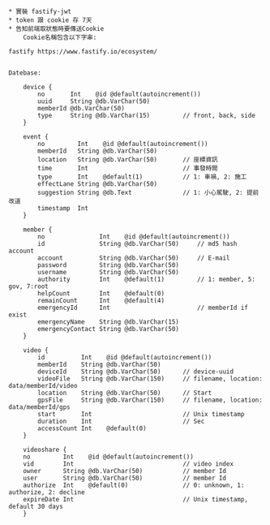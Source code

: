     * 實裝 fastify-jwt
    * token 跟 cookie 存 7天
    * 告知前端取狀態時要傳送Cookie
        Cookie名稱包含以下字串:

    fastify https://www.fastify.io/ecosystem/
    

    Datebase:

        device {
            no       Int    @id @default(autoincrement())
            uuid     String @db.VarChar(50)
            memberId @db.VarChar(50)
            type     String @db.VarChar(15)         // front, back, side
        }

        event {
            no         Int    @id @default(autoincrement())
            memberId   String @db.VarChar(50)
            location   String @db.VarChar(50)       // 座標資訊
            time       Int                          // 事發時間
            type       Int    @default(1)           // 1: 車禍, 2: 施工
            effectLane String @db.VarChar(50)
            suggestion String @db.Text              // 1: 小心駕駛, 2: 提前改道
            timestamp  Int
        }

        member {
            no               Int    @id @default(autoincrement())
            id               String @db.VarChar(50)     // md5 hash account
            account          String @db.VarChar(50)     // E-mail
            password         String @db.VarChar(50)
            username         String @db.VarChar(50)
            authority        Int    @default(1)         // 1: member, 5: gov, 7:root
            helpCount        Int    @default(0)
            remainCount      Int    @default(4)
            emergencyId      Int                        // memberId if exist
            emergencyName    String @db.VarChar(15)
            emergencyContact String @db.VarChar(50)
        }

        video {
            id          Int    @id @default(autoincrement())
            memberId    String @db.VarChar(50)
            deviceId    String @db.VarChar(50)      // device-uuid
            videoFile   String @db.VarChar(150)     // filename, location: data/memberId/video
            location    String @db.VarChar(50)      // Start
            gpsFile     String @db.VarChar(150)     // filename, location: data/memberId/gps
            start       Int                         // Unix timestamp
            duration    Int                         // Sec
            accessCount Int    @default(0)
        }

        videoshare {
        no         Int    @id @default(autoincrement())
        vid        Int                              // video index
        owner      String @db.VarChar(50)           // member Id
        user       String @db.VarChar(50)           // member Id
        authorize  Int    @default(0)               // 0: unknown, 1: authorize, 2: decline
        expireDate Int                              // Unix timestamp, default 30 days
        }
